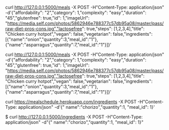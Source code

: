 curl http://127.0.0.1:5000/meals -X POST -H"Content-Type: application/json" -d'{"affordability": "2","category": 1,"complexity": "easy","duration": "45","glutenfree": true,"id": 1,"imageUrl": "https://media.self.com/photos/5862946e788377c57db95a08/master/pass/raw-diet-pros-cons.jpg","lactosefree": true,"steps": [1,2,3,4],"title": "Chicken curry hotpot","vegan": false,"vegetarian": false,"ingredients":[{"name":"onion","quantity":3,"meal_id":"1"},{"name":"asparragus","quantity":7,"meal_id":"1"}]}'


curl http://127.0.0.1:5000/meals -X POST -H"Content-Type: application/json" -d'{"affordability": "2","category": 1,"complexity": "easy","duration": "45","glutenfree": true,"id": 1,"imageUrl": "https://media.self.com/photos/5862946e788377c57db95a08/master/pass/raw-diet-pros-cons.jpg","lactosefree": true,"steps": [1,2,3,4],"title": "Chicken curry hotpot","vegan": false,"vegetarian": false,"ingredients":[{"name":"onion","quantity":3,"meal_id":"1"},{"name":"asparragus","quantity":7,"meal_id":"1"}]}'

curl https://mealschedule.herokuapp.com/ingredients -X POST -H"Content-Type: application/json"  -d'{" 
name":"chorizo","quantity":1, "meal_id": 1}'


$ curl http://127.0.0.1:5000/ingredients -X POST -H"Content-Type: application/json"  -d"{" 
name":"chorizo","quantity":1, "meal_id": 1}"